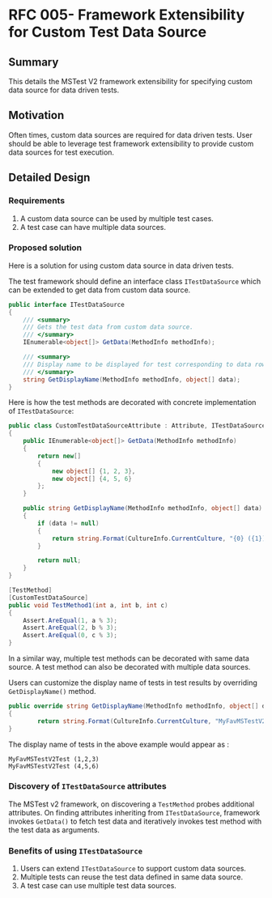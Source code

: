 # RFC 005- Framework Extensibility for Custom Test Data Source

## Summary
This details the MSTest V2 framework extensibility for specifying custom data source for data driven tests.

## Motivation
Often times, custom data sources are required for data driven tests. User should be able to leverage test framework extensibility to provide custom data sources for test execution.

## Detailed Design

### Requirements
1. A custom data source can be used by multiple test cases. 
2. A test case can have multiple data sources.

### Proposed solution
Here is a solution for using custom data source in data driven tests.

The test framework should define an interface class `ITestDataSource` which can be extended to get data from custom data source.
```csharp
public interface ITestDataSource
{
    /// <summary>
    /// Gets the test data from custom data source.
    /// </summary>
    IEnumerable<object[]> GetData(MethodInfo methodInfo);

    /// <summary>
    /// Display name to be displayed for test corresponding to data row.
    /// </summary>
    string GetDisplayName(MethodInfo methodInfo, object[] data);
}
```

Here is how the test methods are decorated with concrete implementation of `ITestDataSource`:
```csharp
public class CustomTestDataSourceAttribute : Attribute, ITestDataSource
{
    public IEnumerable<object[]> GetData(MethodInfo methodInfo)
    {
        return new[]
        {
            new object[] {1, 2, 3},
            new object[] {4, 5, 6}
        };
    }

    public string GetDisplayName(MethodInfo methodInfo, object[] data)
    {
        if (data != null)
        {
            return string.Format(CultureInfo.CurrentCulture, "{0} ({1})", methodInfo.Name, string.Join(",", data));
        }

        return null;
    } 
}
```

```csharp
[TestMethod]
[CustomTestDataSource]
public void TestMethod1(int a, int b, int c)
{
    Assert.AreEqual(1, a % 3);
    Assert.AreEqual(2, b % 3);
    Assert.AreEqual(0, c % 3);
}
```
In a similar way, multiple test methods can be decorated with same data source.
A test method can also be decorated with multiple data sources.

Users can customize the display name of tests in test results by overriding `GetDisplayName()` method.
```csharp
public override string GetDisplayName(MethodInfo methodInfo, object[] data)
{
        return string.Format(CultureInfo.CurrentCulture, "MyFavMSTestV2Test ({0})", string.Join(",", data));
}
```

The display name of tests in the above example would appear as :
```
MyFavMSTestV2Test (1,2,3)
MyFavMSTestV2Test (4,5,6)
```

###  Discovery of `ITestDataSource` attributes
The MSTest v2 framework, on discovering a `TestMethod` probes additional attributes. On finding attributes inheriting from `ITestDataSource`, framework invokes `GetData()` to fetch test data and iteratively invokes test method with the test data as arguments.

### Benefits of using `ITestDataSource`
1. Users can extend `ITestDataSource` to support custom data sources.
2. Multiple tests can reuse the test data defined in same data source.
3. A test case can use multiple test data sources.

